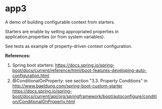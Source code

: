 # app3
A demo of building configurable context from starters. 

Starters are enable by setting appropriated properties in application.properties (or from system variables).

See tests as example of property-driven context configuration.

**References:**

1. Spring boot starters:
    https://docs.spring.io/spring-boot/docs/current/reference/html/boot-features-developing-auto-configuration.html
2. @ConditionalOnProperty: see section "3.3. Property Conditions" in
    http://www.baeldung.com/spring-boot-custom-starter
    https://docs.spring.io/spring-boot/docs/current/api/org/springframework/boot/autoconfigure/condition/ConditionalOnProperty.html

 


